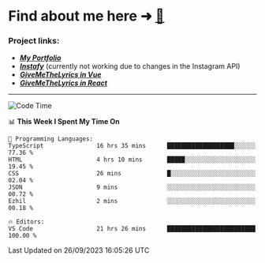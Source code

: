 # Find about me here ➜ [🧑](https://pauabella.dev)

### Project links:
- ***[My Portfolio](https://pauabella.dev)***
- ***[Instafy](https://instafy.me)*** (currently not working due to changes in the Instagram API)
- ***[GiveMeTheLyrics in Vue](https://lyrics.pauabella.dev)***
- ***[GiveMeTheLyrics in React](https://pauabella.dev/GiveMeTheLyrics)***

---
<!--START_SECTION:waka-->
![Code Time](http://img.shields.io/badge/Code%20Time-2%2C489%20hrs%2030%20mins-blue)

📊 **This Week I Spent My Time On** 

```text
💬 Programming Languages: 
TypeScript               16 hrs 35 mins      ███████████████████░░░░░░   77.36 % 
HTML                     4 hrs 10 mins       █████░░░░░░░░░░░░░░░░░░░░   19.45 % 
CSS                      26 mins             █░░░░░░░░░░░░░░░░░░░░░░░░   02.04 % 
JSON                     9 mins              ░░░░░░░░░░░░░░░░░░░░░░░░░   00.72 % 
Ezhil                    2 mins              ░░░░░░░░░░░░░░░░░░░░░░░░░   00.18 % 

🔥 Editors: 
VS Code                  21 hrs 26 mins      █████████████████████████   100.00 % 
```


 Last Updated on 26/09/2023 16:05:26 UTC
<!--END_SECTION:waka-->
